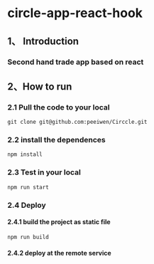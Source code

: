 # circle-app-react-hook

## 1、 Introduction

### Second hand trade app based on react

## 2、How to run

### 2.1 Pull the code to your local

```
git clone git@github.com:peeiwen/Circcle.git
```

### 2.2 install the dependences

```
npm install
```

### 2.3 Test in your local

```
npm run start
```

### 2.4 Deploy

#### 2.4.1 build the project as static file

```
npm run build
```

#### 2.4.2 deploy at the remote service
